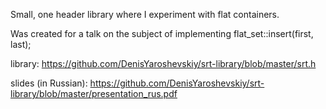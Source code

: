 Small, one header library where I experiment with flat containers.

Was created for a talk on the subject of implementing
flat_set::insert(first, last);

library:
https://github.com/DenisYaroshevskiy/srt-library/blob/master/srt.h

slides (in Russian):
https://github.com/DenisYaroshevskiy/srt-library/blob/master/presentation_rus.pdf

